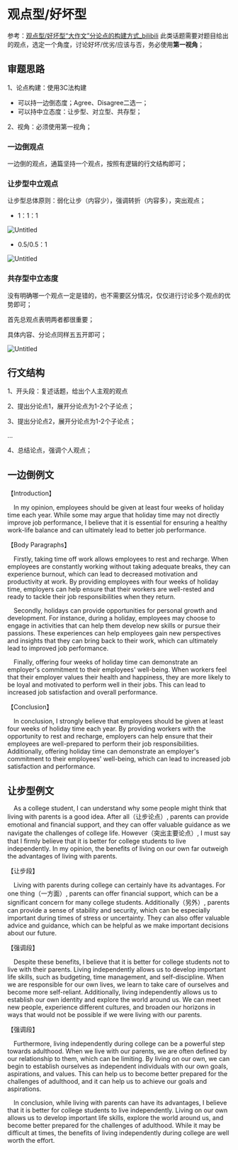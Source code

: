 

# 观点型/好坏型
参考：[观点型/好坏型“大作文”分论点的构建方式_bilibili](https://www.bilibili.com/video/BV1FG4y1J7br?p=33&vd_source=ce67cf212f4a949cf75348b5404c5e27)
此类话题需要对题目给出的观点，选定一个角度，讨论好坏/优劣/应该与否，务必使用**第一视角**；

## 审题思路

1、论点构建：使用3C法构建
- 可以持一边倒态度；Agree、Disagree二选一；
- 可以持中立态度：让步型、对立型、共存型；

2、视角：必须使用第一视角；

### 一边倒观点

一边倒的观点，通篇坚持一个观点，按照有逻辑的行文结构即可；

### 让步型中立观点

让步型总体原则：弱化让步（内容少），强调转折（内容多），突出观点；
- 1：1：1

![Untitled](/images/大作文6.png)

- 0.5/0.5：1

![Untitled](/images/大作文7.png)

### 共存型中立态度

没有明确哪一个观点一定是错的，也不需要区分情况，仅仅进行讨论多个观点的优势即可；

首先总观点表明两者都很重要；

具体内容、分论点同样五五开即可；

![Untitled](/images/大作文8.png)

## 行文结构

1、开头段：复述话题，给出个人主观的观点

2、提出分论点1，展开分论点为1-2个子论点；

3、提出分论点2，展开分论点为1-2个子论点；

…

4、总结论点，强调个人观点；

## 一边倒例文

【Introduction】

  &ensp;&ensp;<font class="font-pink">In my opinion</font>, employees should be given at least four weeks of holiday time each year. While some may argue that holiday time may not directly improve job performance, <font class="font-blue">I believe that it is essential for</font> ensuring a healthy work-life balance and can ultimately lead to better job performance.

【Body Paragraphs】

  &ensp;&ensp;<font class="font-pink">Firstly</font>, taking time off work allows employees to rest and recharge. When employees are constantly working without taking adequate breaks, they can experience burnout, <font class="font-blue">which can lead to</font> decreased motivation and productivity at work. <font class="font-blue">By</font> providing employees with four weeks of holiday time, employers can help ensure that their workers are well-rested and ready to tackle their job responsibilities when they return.

  &ensp;&ensp;<font class="font-pink">Secondly</font>, holidays can provide opportunities for personal growth and development. <font class="font-blue">For instance</font>, during a holiday, employees may choose to engage in activities that can help them develop new skills or pursue their passions. These experiences can help employees gain new perspectives and insights that they can bring back to their work, which can ultimately lead to improved job performance.

  &ensp;&ensp;<font class="font-pink">Finally</font>, offering four weeks of holiday time can demonstrate an employer's commitment to their employees' well-being. When workers feel that their employer values their health and happiness, they are more likely to be loyal and motivated to perform well in their jobs. <font class="font-blue">This can lead to</font> increased job satisfaction and overall performance.

【Conclusion】

  &ensp;&ensp;<font class="font-pink">In conclusion</font>, <font class="font-blue">I strongly believe that</font> employees should be given at least four weeks of holiday time each year. By providing workers with the opportunity to rest and recharge, employers can help ensure that their employees are well-prepared to perform their job responsibilities. Additionally, offering holiday time can demonstrate an employer's commitment to their employees' well-being, which can lead to increased job satisfaction and performance.

## 让步型例文

  &ensp;&ensp;As a college student, I can understand why some people might think that living with parents is a good idea. <font class="font-blue">After all（让步论点）</font>, parents can provide emotional and financial support, and they can offer valuable guidance as we navigate the challenges of college life. <font class="font-blue">However（突出主要论点）</font>, I must say that I firmly believe that it is better for college students to live independently. In my opinion, the benefits of living on our own far outweigh the advantages of living with parents.

【让步段】

  &ensp;&ensp;Living with parents during college can certainly have its advantages. <font class="font-blue">For one thing（一方面）</font>, parents can offer financial support, which can be a significant concern for many college students. <font class="font-blue">Additionally（另外）</font>, parents can provide a sense of stability and security, which can be especially important during times of stress or uncertainty. They can also offer valuable advice and guidance, which can be helpful as we make important decisions about our future.

【强调段】

  &ensp;&ensp;<font class="font-pink">Despite</font> these benefits, I believe that it is better for college students not to live with their parents. Living independently allows us to develop important life skills, such as budgeting, time management, and self-discipline. When we are responsible for our own lives, we learn to take care of ourselves and become more self-reliant. Additionally, living independently allows us to establish our own identity and explore the world around us. We can meet new people, experience different cultures, and broaden our horizons in ways that would not be possible if we were living with our parents.

【强调段】

  &ensp;&ensp;<font class="font-pink">Furthermore</font>, living independently during college can be a powerful step towards adulthood. When we live with our parents, we are often defined by our relationship to them, which can be limiting. By living on our own, we can begin to establish ourselves as independent individuals with our own goals, aspirations, and values. This can help us to become better prepared for the challenges of adulthood, and it can help us to achieve our goals and aspirations.

  &ensp;&ensp;<font class="font-pink">In conclusion</font>, while living with parents can have its advantages, <font class="font-blue">I believe that it is better</font> for college students to live independently. Living on our own allows us to develop important life skills, explore the world around us, and become better prepared for the challenges of adulthood. While it may be difficult at times, the benefits of living independently during college are well worth the effort.